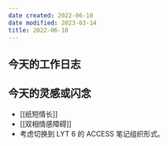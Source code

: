 ```yaml
---
date created: 2022-06-10
date modified: 2023-03-14
title: 2022-06-10
---
```


## 今天的工作日志

## 今天的灵感或闪念

- [[纸短情长]]
- [[双相情感障碍]]
- 考虑切换到 LYT 6 的 ACCESS 笔记组织形式。
